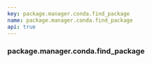 ```yaml
---
key: package.manager.conda.find_package
name: package.manager.conda.find_package
api: true
---
```


### package.manager.conda.find_package

